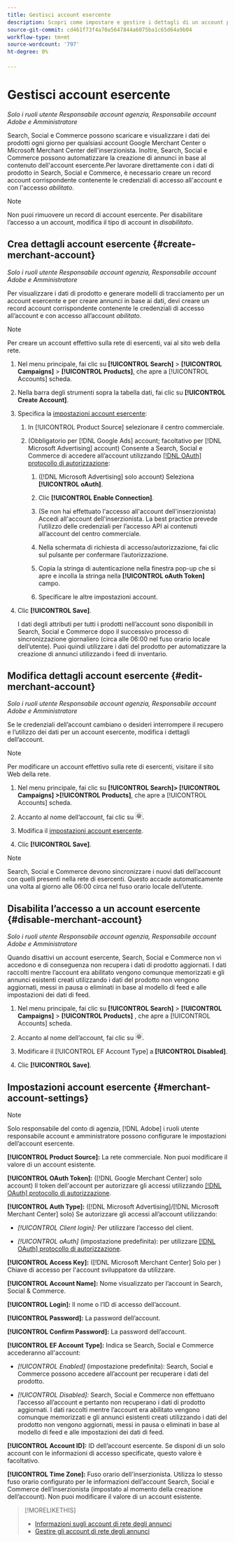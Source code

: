 ```yaml
---
title: Gestisci account esercente
description: Scopri come impostare e gestire i dettagli di un account per un centro commerciale.
source-git-commit: cd461f73f4a70a5647844a6075ba1c65d64a9b04
workflow-type: tm+mt
source-wordcount: '797'
ht-degree: 0%

---
```


# Gestisci account esercente

*Solo i ruoli utente Responsabile account agenzia, Responsabile account Adobe e Amministratore*

Search, Social e Commerce possono scaricare e visualizzare i dati dei prodotti ogni giorno per qualsiasi account Google Merchant Center o Microsoft Merchant Center dell&#39;inserzionista. Inoltre, Search, Social e Commerce possono automatizzare la creazione di annunci in base al contenuto dell&#39;account esercente.Per lavorare direttamente con i dati di prodotto in Search, Social e Commerce, è necessario creare un record account corrispondente contenente le credenziali di accesso all&#39;account e con l&#39;accesso *abilitato*.

>[!NOTE]
>
>Non puoi rimuovere un record di account esercente. Per disabilitare l’accesso a un account, modifica il tipo di account in *disabilitato*.

## Crea dettagli account esercente {#create-merchant-account}

*Solo i ruoli utente Responsabile account agenzia, Responsabile account Adobe e Amministratore*

Per visualizzare i dati di prodotto e generare modelli di tracciamento per un account esercente e per creare annunci in base ai dati, devi creare un record account corrispondente contenente le credenziali di accesso all’account e con accesso all’account *abilitato*.

>[!NOTE]
>
>Per creare un account effettivo sulla rete di esercenti, vai al sito web della rete.

1. Nel menu principale, fai clic su **[!UICONTROL Search]** \> **[!UICONTROL Campaigns]** \> **[!UICONTROL Products]**, che apre a [!UICONTROL Accounts] scheda.

1. Nella barra degli strumenti sopra la tabella dati, fai clic su **[!UICONTROL Create Account]**.

1. Specifica la [impostazioni account esercente](#merchant-account-settings):

   1. In [!UICONTROL Product Source] selezionare il centro commerciale.

   1. (Obbligatorio per [!DNL Google Ads] account; facoltativo per [!DNL Microsoft Advertising] account) Consente a Search, Social e Commerce di accedere all’account utilizzando [[!DNL OAuth] protocollo di autorizzazione](http://tools.ietf.org/html/draft-ietf-oauth-v2-22):

      1. ([!DNL Microsoft Advertising] solo account) Seleziona **[!UICONTROL oAuth]**.

      1. Clic **[!UICONTROL Enable Connection]**.

      1. (Se non hai effettuato l&#39;accesso all&#39;account dell&#39;inserzionista) Accedi all&#39;account dell&#39;inserzionista. La best practice prevede l’utilizzo delle credenziali per l’accesso API ai contenuti all’account del centro commerciale.

      1. Nella schermata di richiesta di accesso/autorizzazione, fai clic sul pulsante per confermare l’autorizzazione.

      1. Copia la stringa di autenticazione nella finestra pop-up che si apre e incolla la stringa nella **[!UICONTROL oAuth Token]** campo.

      1. Specificare le altre impostazioni account.

1. Clic **[!UICONTROL Save]**.

   I dati degli attributi per tutti i prodotti nell’account sono disponibili in Search, Social e Commerce dopo il successivo processo di sincronizzazione giornaliero (circa alle 06:00 nel fuso orario locale dell’utente). Puoi quindi utilizzare i dati del prodotto per automatizzare la creazione di annunci utilizzando i feed di inventario.

## Modifica dettagli account esercente {#edit-merchant-account}

*Solo i ruoli utente Responsabile account agenzia, Responsabile account Adobe e Amministratore*

Se le credenziali dell’account cambiano o desideri interrompere il recupero e l’utilizzo dei dati per un account esercente, modifica i dettagli dell’account.

>[!NOTE]
>
>Per modificare un account effettivo sulla rete di esercenti, visitare il sito Web della rete.

1. Nel menu principale, fai clic su **[!UICONTROL Search]\> [!UICONTROL Campaigns] \>[!UICONTROL Products]**, che apre a [!UICONTROL Accounts] scheda.

1. Accanto al nome dell’account, fai clic su ![Visualizza/modifica impostazioni](/help/search-social-commerce/assets/settings.png "Visualizza/modifica impostazioni").

1. Modifica il [impostazioni account esercente](#merchant-account-settings).

1. Clic **[!UICONTROL Save]**.

>[!NOTE]
>
>Search, Social e Commerce devono sincronizzare i nuovi dati dell’account con quelli presenti nella rete di esercenti. Questo accade automaticamente una volta al giorno alle 06:00 circa nel fuso orario locale dell’utente.

## Disabilita l’accesso a un account esercente {#disable-merchant-account}

*Solo i ruoli utente Responsabile account agenzia, Responsabile account Adobe e Amministratore*

Quando disattivi un account esercente, Search, Social e Commerce non vi accedono e di conseguenza non recupera i dati di prodotto aggiornati. I dati raccolti mentre l’account era abilitato vengono comunque memorizzati e gli annunci esistenti creati utilizzando i dati del prodotto non vengono aggiornati, messi in pausa o eliminati in base al modello di feed e alle impostazioni dei dati di feed.

1. Nel menu principale, fai clic su **[!UICONTROL Search]** \> **[!UICONTROL Campaigns]** \> **[!UICONTROL Products]** , che apre a [!UICONTROL Accounts] scheda.

1. Accanto al nome dell’account, fai clic su ![Visualizza/modifica impostazioni](/help/search-social-commerce/assets/settings.png "Visualizza/modifica impostazioni").

1. Modificare il [!UICONTROL EF Account Type] a **[!UICONTROL Disabled]**.

1. Clic **[!UICONTROL Save]**.

## Impostazioni account esercente {#merchant-account-settings}

>[!NOTE]
>
>Solo responsabile del conto di agenzia, [!DNL Adobe] i ruoli utente responsabile account e amministratore possono configurare le impostazioni dell’account esercente.

**[!UICONTROL Product Source]:** La rete commerciale. Non puoi modificare il valore di un account esistente.

**[!UICONTROL OAuth Token]:** ([!DNL Google Merchant Center] solo account) Il token dell&#39;account per autorizzare gli accessi utilizzando [[!DNL OAuth] protocollo di autorizzazione](http://tools.ietf.org/html/draft-ietf-oauth-v2-22).

**[!UICONTROL Auth Type]:** ([!DNL Microsoft Advertising]/[!DNL Microsoft Merchant Center] solo) Se autorizzare gli accessi all’account utilizzando:

* *[!UICONTROL Client login]:* Per utilizzare l’accesso del client.

* *[!UICONTROL oAuth]* (impostazione predefinita): per utilizzare [[!DNL OAuth] protocollo di autorizzazione](http://tools.ietf.org/html/draft-ietf-oauth-v2-22).

**[!UICONTROL Access Key]:** ([!DNL Microsoft Merchant Center] Solo per ) Chiave di accesso per l&#39;account sviluppatore da utilizzare.

**[!UICONTROL Account Name]:** Nome visualizzato per l’account in Search, Social &amp; Commerce.

**[!UICONTROL Login]:** Il nome o l’ID di accesso dell’account.

**[!UICONTROL Password]:** La password dell’account.

**[!UICONTROL Confirm Password]:** La password dell’account.

**[!UICONTROL EF Account Type]:** Indica se Search, Social e Commerce accederanno all&#39;account:

* *[!UICONTROL Enabled]* (impostazione predefinita): Search, Social e Commerce possono accedere all’account per recuperare i dati del prodotto.

* *[!UICONTROL Disabled]:* Search, Social e Commerce non effettuano l’accesso all’account e pertanto non recuperano i dati di prodotto aggiornati. I dati raccolti mentre l’account era abilitato vengono comunque memorizzati e gli annunci esistenti creati utilizzando i dati del prodotto non vengono aggiornati, messi in pausa o eliminati in base al modello di feed e alle impostazioni dei dati di feed.

**[!UICONTROL Account ID]:** ID dell’account esercente. Se disponi di un solo account con le informazioni di accesso specificate, questo valore è facoltativo.

**[!UICONTROL Time Zone]:** Fuso orario dell&#39;inserzionista. Utilizza lo stesso fuso orario configurato per le informazioni dell’account Search, Social e Commerce dell’inserzionista (impostato al momento della creazione dell’account). Non puoi modificare il valore di un account esistente.

>[!MORELIKETHIS]
>
>* [Informazioni sugli account di rete degli annunci](ad-network-account-about.md)
>* [Gestire gli account di rete degli annunci](ad-network-account-manage.md)

